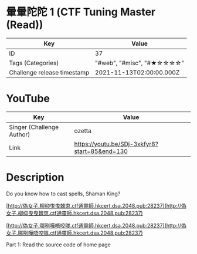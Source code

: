 # 暈暈陀陀 1 (CTF Tuning Master (Read))


| Key | Value |
| --- | ----- |
| ID | 37 |
| Tags (Categories) | "#web", "#misc", "#★☆☆☆☆" |
| Challenge release timestamp | 2021-11-13T02:00:00.000Z |

# YouTube

| Key | Value |
| --- | ----- |
| Singer (Challenge Author) | ozetta
| Link | https://youtu.be/SDj-3xkfyr8?start=85&end=130

# Description

Do you know how to cast spells, Shaman King?

[http://偽女子.柳枊曳曳棘朿.ctf通靈師.hkcert.dsa.2048.pub:28237](http://偽女子.柳枊曳曳棘朿.ctf通靈師.hkcert.dsa.2048.pub:28237)

[http://偽女子.哪咧嘩唔咬哤.ctf通靈師.hkcert.dsa.2048.pub:28237](http://偽女子.哪咧嘩唔咬哤.ctf通靈師.hkcert.dsa.2048.pub:28237)

Part 1: Read the source code of home page